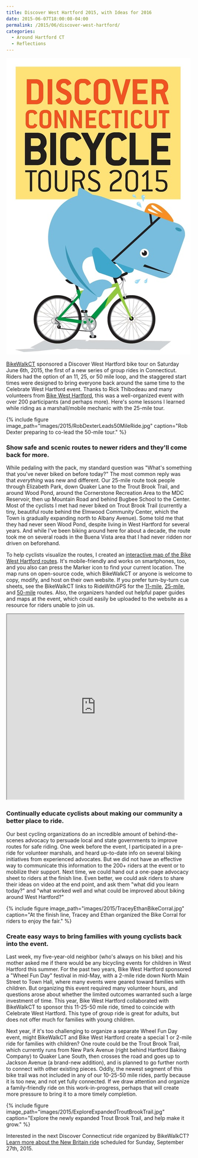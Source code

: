 ```yaml
---
title: Discover West Hartford 2015, with Ideas for 2016
date: 2015-06-07T18:00:08-04:00
permalink: /2015/06/discover-west-hartford/
categories:
  - Around Hartford CT
  - Reflections
---
```

![DiscoverCT2015 logo](/images/2015/DiscoverCT2015.jpg)

[BikeWalkCT](http://www.bikewalkct.org/) sponsored a Discover West Hartford bike tour on Saturday June 6th, 2015, the first of a new series of group rides in Connecticut. Riders had the option of an 11, 25, or 50 mile loop, and the staggered start times were designed to bring everyone back around the same time to the Celebrate West Hartford event. Thanks to Rick Thibodeau and many volunteers from [Bike West Hartford](http://bikewesthartford.org), this was a well-organized event with over 200 participants (and perhaps more). Here's some lessons I learned while riding as a marshall/mobile mechanic with the 25-mile tour.

{% include figure image_path="images/2015/RobDexterLeads50MileRide.jpg" caption="Rob Dexter preparing to co-lead the 50-mile tour." %}

### Show safe and scenic routes to newer riders and they'll come back for more.
While pedaling with the pack, my standard question was "What's something that you've never biked on before today?" The most common reply was that _everything_ was new and different. Our 25-mile route took people through Elizabeth Park, down Quaker Lane to the Trout Brook Trail, and around Wood Pond, around the Cornerstone Recreation Area to the MDC Reservoir, then up Mountain Road and behind Bugbee School to the Center. Most of the cyclists I met had never biked on Trout Brook Trail (currently a tiny, beautiful route behind the Elmwood Community Center, which the Town is gradually expanding north to Albany Avenue). Some told me that they had never seen Wood Pond, despite living in West Hartford for several years. And while I've been biking around here for about a decade, the route took me on several roads in the Buena Vista area that I had never ridden nor driven on beforehand.

To help cyclists visualize the routes, I created an [interactive map of the Bike West Hartford routes](https://jackdougherty.github.io/bikemapcode/westhartford2015.html). It's mobile-friendly and works on smartphones, too, and you also can press the Marker icon to find your current location. The map runs on open-source code, which BikeWalkCT or anyone is welcome to copy, modify, and host on their own website. If you prefer turn-by-turn cue sheets, see the BikeWalkCT links to RideWithGPS for the [11-mile](http://ridewithgps.com/routes/7750159), [25-mile](http://ridewithgps.com/routes/7750034), and [50-mile](http://ridewithgps.com/routes/7635802) routes. Also, the organizers handed out helpful paper guides and maps at the event, which could easily be uploaded to the website as a resource for riders unable to join us.

<iframe src="https://jackdougherty.github.io/bikemapcode/westhartford2015.html" width="95%" height="500px"></iframe>

### Continually educate cyclists about making our community a better place to ride.
Our best cycling organizations do an incredible amount of behind-the-scenes advocacy to persuade local and state governments to improve routes for safe riding. One week before the event, I participated in a pre-ride for volunteer marshals, and heard up-to-date info on several biking initiatives from experienced advocates. But we did not have an effective way to communicate this information to the 200+ riders at the event or to mobilize their support. Next time, we could hand out a one-page advocacy sheet to riders at the finish line. Even better, we could ask riders to share their ideas on video at the end point, and ask them "what did you learn today?" and "what worked well and what could be improved about biking around West Hartford?"

{% include figure image_path="images/2015/TraceyEthanBikeCorral.jpg" caption="At the finish line, Tracey and Ethan organized the Bike Corral for riders to enjoy the fair." %}

### Create easy ways to bring families with young cyclists back into the event.  
Last week, my five-year-old neighbor (who's always on his bike) and his mother asked me if there would be any bicycling events for children in West Hartford this summer. For the past two years, Bike West Hartford sponsored a "Wheel Fun Day" festival in mid-May, with a 2-mile ride down North Main Street to Town Hall, where many events were geared toward families with children. But organizing this event required many volunteer hours, and questions arose about whether the limited outcomes warranted such a large investment of time. This year, Bike West Hartford collaborated with BikeWalkCT to sponsor this 11-25-50 mile ride, timed to coincide with Celebrate West Hartford. This type of group ride is great for adults, but does not offer much for families with young children.

Next year, if it's too challenging to organize a separate Wheel Fun Day event, might BikeWalkCT and Bike West Hartford create a special 1 or 2-mile ride for families with children? One route could be the Trout Brook Trail, which currently runs from New Park Avenue (right behind Hartford Baking Company) to Quaker Lane South, then crosses the road and goes up to Jackson Avenue (a brand-new addition), and is planned to go further north to connect with other existing pieces. Oddly, the newest segment of this bike trail was not included in any of our 10-25-50 mile rides, partly because it is too new, and not yet fully connected. If we draw attention and organize a family-friendly ride on this work-in-progress, perhaps that will create more pressure to bring it to a more timely completion.

{% include figure image_path="images/2015/ExploreExpandedTroutBrookTrail.jpg" caption="Explore the newly expanded Trout Brook Trail, and help make it grow." %}

Interested in the next Discover Connecticut ride organized by BikeWalkCT? [Learn more about the New Britain ride](http://www.bikewalkct.org/discover-ct-ride-series.html) scheduled for Sunday, September 27th, 2015.
